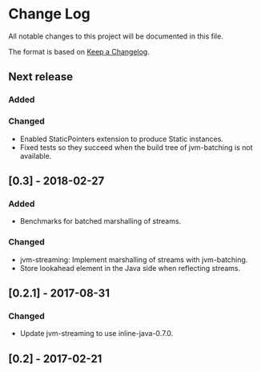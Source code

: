 # Change Log

All notable changes to this project will be documented in this file.

The format is based on [Keep a Changelog](http://keepachangelog.com/).

## Next release

### Added

### Changed

* Enabled StaticPointers extension to produce Static instances.
* Fixed tests so they succeed when the build tree of jvm-batching is
  not available.

## [0.3] - 2018-02-27

### Added

* Benchmarks for batched marshalling of streams.

### Changed

* jvm-streaming: Implement marshalling of streams with jvm-batching.
* Store lookahead element in the Java side when reflecting streams.

## [0.2.1] - 2017-08-31

### Changed

* Update jvm-streaming to use inline-java-0.7.0.

## [0.2] - 2017-02-21
